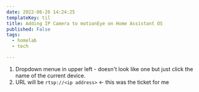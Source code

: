 ```yaml
---
date: 2022-06-26 14:24:25
templateKey: til
title: Adding IP Camera to motionEye on Home Assistant OS
published: False
tags:
  - homelab
  - tech

---
```


1. Dropdown menue in upper left - doesn't look like one but just click the name of the current device.
2. URL will be `rtsp://<ip address>` <- this was the ticket for me
